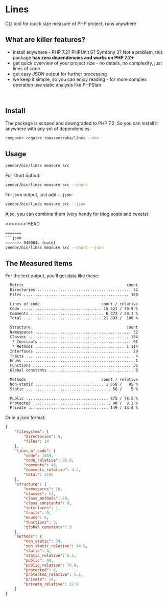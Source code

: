 # Lines

CLI tool for quick size measure of PHP project, runs anywhere

## What are killer features?

* install anywhere - PHP 7.2? PHPUnit 6? Symfony 3? Not a problem, this package **has zero dependencies and works on PHP 7.2+**
* get quick overview of your project size - no details, no complexity, just lines of code
* get easy JSON output for further processing
* we keep it simple, so you can enjoy reading - for more complex operation use static analysis like PHPStan

<br>

## Install

The package is scoped and downgraded to PHP 7.2. So you can install it anywhere with any set of dependencies:

```bash
composer require tomasvotruba/lines --dev
```

## Usage

```bash
vendor/bin/lines measure src
```

For short output:

```bash
vendor/bin/lines measure src --short
```

For json output, just add `--json`:

```bash
vendor/bin/lines measure src --json
```

Also, you can combine them (very handy for blog posts and tweets):

<<<<<<< HEAD
```bash
=======
```json
>>>>>>> 940984c (note)
vendor/bin/lines measure src --short --json
```

## The Measured Items

For the text output, you'll get data like these:

```bash
  Metric                                             count
  Directories ......................................... 32
  Files .............................................. 160

  Lines of code                           count / relative
  Code ................................... 15 521 / 70.9 %
  Comments ................................ 6 372 / 29.1 %
  Total .................................. 21 893 /  100 %

  Structure                                          count
  Namespaces .......................................... 32
  Classes ............................................ 134
   * Constants ........................................ 91
   * Methods ....................................... 1 114
  Interfaces .......................................... 20
  Traits ............................................... 4
  Enums ................................................ 1
  Functions ........................................... 36
  Global constants ..................................... 0

  Methods                                 count / relative
  Non-static .............................. 1 058 /   95 %
  Static ..................................... 56 /    5 %

  Public .................................... 875 / 78.5 %
  Protected .................................. 90 /  8.1 %
  Private ................................... 149 / 13.4 %
```

Or in a json format:

```json
{
    "filesystem": {
        "directories": 9,
        "files": 14
    },
    "lines_of_code": {
        "code": 1059,
        "code_relative": 95.8,
        "comments": 46,
        "comments_relative": 4.2,
        "total": 1105
    },
    "structure": {
        "namespaces": 10,
        "classes": 13,
        "class_methods": 78,
        "class_constants": 0,
        "interfaces": 1,
        "traits": 0,
        "enums": 0,
        "functions": 3,
        "global_constants": 3
    },
    "methods": {
        "non_static": 74,
        "non_static_relative": 94.9,
        "static": 4,
        "static_relative": 5.1,
        "public": 60,
        "public_relative": 76.9,
        "protected": 4,
        "protected_relative": 5.1,
        "private": 14,
        "private_relative": 17.9
    }
}
```
